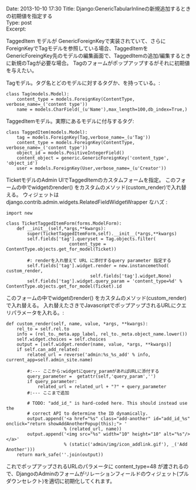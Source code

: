 Date: 2013-10-10  17:30
Title: Django:GenericTabularInlineの新規追加するときの初期値を指定する  
Type: post  
Excerpt:   

TaggedItem モデルが GenericForeignKeyで実装されていて、さらにForeignKeyでTagモデルを参照している場合、TaggedItemをGenericForeingKey先のモデルの編集画面で、TaggedItemの追加/編集するときに新規のTagが必要な場合。 Tagのフォームがポップアップするがそれに初期値を与えたい。

Tagモデル。タグ名とどのモデルに対するタグか、を持っている。:

    class Tag(models.Model):
        content_type = models.ForeignKey(ContentType, verbose_name=_('content type'))
        name = models.CharField(_(u'Name'),max_length=100,db_index=True,)

TaggedItemモデル。実際にあるモデルに付与するタグ:

    class TaggedItem(models.Model):
        tag = models.ForeignKey(Tag,verbose_name=_(u'Tag'))
        content_type = models.ForeignKey(ContentType, verbose_name=_('content type'))
        object_id = models.PositiveIntegerField()
        content_object = generic.GenericForeignKey('content_type', 'object_id')
        user = models.ForeignKey(User,verbose_name=_(u'Creator'))

TicketモデルのAdmin UIでTaggedItemのカスタムフォームを指定。
このフォームの中でwidgetのrender() をカスタムのメソッド(custom_render)で入れ替える。
ウィジェットは django.contrib.admin.widgets.RelatedFieldWidgetWrapper なハズ :

    import new 

    class TicketTaggedItemForm(forms.ModelForm):
        def __init__(self,*args,**kwargs):
            super(TicketTaggedItemForm,self).__init__(*args,**kwargs)
            self.fields['tag'].queryset = Tag.objects.filter(
                            content_type = ContentType.objects.get_for_model(Ticket))
    
            #: renderを入れ替えて URL に添付するquery parameter 指定する
            self.fields['tag'].widget.render = new.instancemethod( custom_render,
                                    self.fields['tag'].widget,None)
            self.fields['tag'].widget.query_param = 'content_type=%d' %  ContentType.objects.get_for_model(Ticket).id

このフォームの中でwidgetのrender() をカスタムのメソッド(custom_render)で入れ替える。
入れ替えたさきでJavascriptでポップアップされるURLにクエリパラメータを入れる。:

    def custom_render(self, name, value, *args, **kwargs):
        rel_to = self.rel.to
        info = (rel_to._meta.app_label, rel_to._meta.object_name.lower())
        self.widget.choices = self.choices
        output = [self.widget.render(name, value, *args, **kwargs)]
        if self.can_add_related:
            related_url = reverse('admin:%s_%s_add' % info, current_app=self.admin_site.name)
    
            #:--- ここから:widgetにquery_paramがあればURLに添付する
            query_parameter =  getattr(self,'query_param','')
            if query_parameter:
                related_url = related_url + "?" + query_parameter
            #:--- ここまで追加
        
            # TODO: "add_id_" is hard-coded here. This should instead use the
            # correct API to determine the ID dynamically.
            output.append('<a href="%s" class="add-another" id="add_id_%s" onclick="return showAddAnotherPopup(this);"> '
                          % (related_url, name))
            output.append('<img src="%s" width="10" height="10" alt="%s"/></a>'
                          % (static('admin/img/icon_addlink.gif'), _('Add Another')))
        return mark_safe(''.join(output)) 


これでポップアップされるURLのパラメータに content_type=48 が渡されるので、DjangoのAdminのフォームがリレーションフィールドのウィジェット(プルダウンセレクト)を適切に初期化してくれます。

